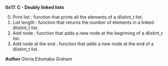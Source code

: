 **0x17. C - Doubly linked lists**


0. Print list : function that prints all the elements of a dlistint_t list.
1. List length : function that returns the number of elements in a linked dlistint_t list.
2. Add node : function that adds a new node at the beginning of a dlistint_t list.
3. Add node at the end : function that adds a new node at the end of a dlistint_t list.

**Author**
Gloria Edumaba Graham







